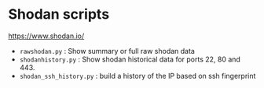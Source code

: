 # Shodan scripts

https://www.shodan.io/

* `rawshodan.py` : Show summary or full raw shodan data
* `shodanhistory.py` : Show shodan historical data for ports 22, 80 and 443.
* `shodan_ssh_history.py` : build a history of the IP based on ssh fingerprint
